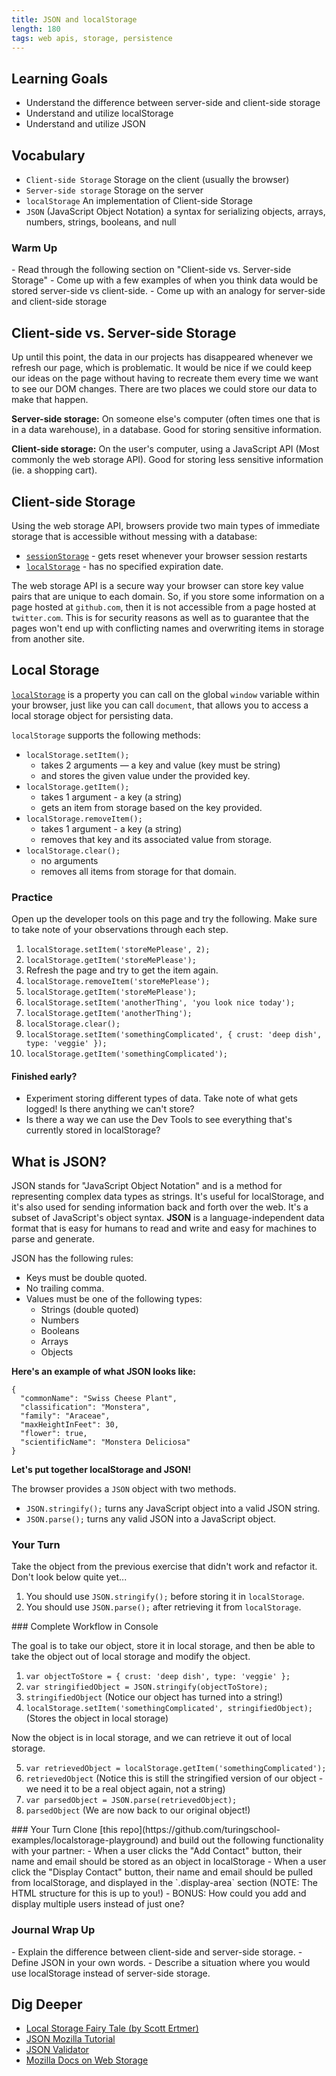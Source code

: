 ```yaml
---
title: JSON and localStorage
length: 180
tags: web apis, storage, persistence
---
```


## Learning Goals

- Understand the difference between server-side and client-side storage
- Understand and utilize localStorage
- Understand and utilize JSON

## Vocabulary

- `Client-side Storage` Storage on the client (usually the browser)
- `Server-side storage` Storage on the server
- `localStorage` An implementation of Client-side Storage
- `JSON` (JavaScript Object Notation) a syntax for serializing objects, arrays, numbers, strings, booleans, and null

<section class="call-to-action">
  <h3>Warm Up</h3>
  - Read through the following section on "Client-side vs. Server-side Storage"
  - Come up with a few examples of when you think data would be stored server-side vs client-side.
  - Come up with an analogy for server-side and client-side storage
</section>

## Client-side vs. Server-side Storage

Up until this point, the data in our projects has disappeared whenever we refresh our page, which is problematic. It would be nice if we could keep our ideas on the page without having to recreate them every time we want to see our DOM changes. There are two places we could store our data to make that happen.

**Server-side storage:** On someone else's computer (often times one that is in a data warehouse), in a database. Good for storing sensitive information.

**Client-side storage:** On the user's computer, using a JavaScript API (Most commonly the web storage API). Good for storing less sensitive information (ie. a shopping cart).

## Client-side Storage

Using the web storage API, browsers provide two main types of immediate storage that is accessible without messing with a database:
- <a target="blank" href="https://developer.mozilla.org/en-US/docs/Web/API/Window/sessionStorage"><code>sessionStorage</code></a> - gets reset whenever your browser session restarts
- <a target="blank" href="https://developer.mozilla.org/en-US/docs/Web/API/Window/localStorage"><code>localStorage</code></a> - has no specified expiration date.

The web storage API is a secure way your browser can store key value pairs that are unique to each domain. So, if you store some information on a page hosted at `github.com`, then it is not accessible from a page hosted at `twitter.com`. This is for security reasons as well as to guarantee that the pages won't end up with conflicting names and overwriting items in storage from another site.

## Local Storage

<a target="blank" href="https://developer.mozilla.org/en-US/docs/Web/API/Window/localStorage"><code>localStorage</code></a> is a property you can call on the global `window` variable within your browser, just like you can call `document`, that allows you to access a local storage object for persisting data.

`localStorage` supports the following methods:

- `localStorage.setItem();`  
  - takes 2 arguments — a key and value (key must be string)
  - and stores the given value under the provided key.  
- `localStorage.getItem();`  
  - takes 1 argument - a key (a string)  
  - gets an item from storage based on the key provided.  
- `localStorage.removeItem();`  
  - takes 1 argument - a key (a string)  
  - removes that key and its associated value from storage.  
- `localStorage.clear();`   
  - no arguments  
  - removes all items from storage for that domain.  

[ls-mdn]: https://developer.mozilla.org/en-US/docs/Web/API/Window/localStorage
[ss-mdn]: https://developer.mozilla.org/en-US/docs/Web/API/Window/sessionStorage
[gs-mdn]: https://developer.mozilla.org/en-US/docs/Web/API/Window/globalStorage

<section class="checks-for-understanding">

### Practice

Open up the developer tools on this page and try the following. Make sure to take note of your observations through each step.

1. `localStorage.setItem('storeMePlease', 2);`
2. `localStorage.getItem('storeMePlease');`
3. Refresh the page and try to get the item again.
4. `localStorage.removeItem('storeMePlease');`
5. `localStorage.getItem('storeMePlease');`
6. `localStorage.setItem('anotherThing', 'you look nice today');`
7. `localStorage.getItem('anotherThing');`
8. `localStorage.clear();`
9. `localStorage.setItem('somethingComplicated', { crust: 'deep dish', type: 'veggie' });`
10. `localStorage.getItem('somethingComplicated');`

#### Finished early?
- Experiment storing different types of data. Take note of what gets logged! Is there anything we can't store?
- Is there a way we can use the Dev Tools to see everything that's currently stored in localStorage?
</section>


## What is JSON?

JSON stands for "JavaScript Object Notation" and is a method for representing complex data types as strings. It's useful for localStorage, and it's also used for sending information back and forth over the web. It's a subset of JavaScript's object syntax. **JSON** is a language-independent data format that is easy for humans to read and write and easy for machines to parse and generate.

JSON has the following rules:

- Keys must be double quoted.
- No trailing comma.
- Values must be one of the following types:
    - Strings (double quoted)
    - Numbers
    - Booleans
    - Arrays
    - Objects

**Here's an example of what JSON looks like:**
```
{
  "commonName": "Swiss Cheese Plant",
  "classification": "Monstera",  
  "family": "Araceae",
  "maxHeightInFeet": 30,
  "flower": true,
  "scientificName": "Monstera Deliciosa"
}
```

**Let's put together localStorage and JSON!**

The browser provides a `JSON` object with two methods.

- `JSON.stringify();` turns any JavaScript object into a valid JSON string.
- `JSON.parse();` turns any valid JSON into a JavaScript object.

<section class="checks-for-understanding">

### Your Turn

Take the object from the previous exercise that didn't work and refactor it. Don't look below quite yet...

1. You should use `JSON.stringify();` before storing it in `localStorage`.
2. You should use `JSON.parse();` after retrieving it from `localStorage`.
</section>

<section class="answer">
### Complete Workflow in Console

The goal is to take our object, store it in local storage, and then be able to take the object out of local storage and modify the object.

1. `var objectToStore = { crust: 'deep dish', type: 'veggie' };`
2. `var stringifiedObject = JSON.stringify(objectToStore);`
3. `stringifiedObject` (Notice our object has turned into a string!)
4. `localStorage.setItem('somethingComplicated', stringifiedObject);` (Stores the object in local storage)

Now the object is in local storage, and we can retrieve it out of local storage.

5. `var retrievedObject = localStorage.getItem('somethingComplicated');`
6. `retrievedObject` (Notice this is still the stringified version of our object - we need it to be a real object again, not a string)
7. `var parsedObject = JSON.parse(retrievedObject);`
8. `parsedObject` (We are now back to our original object!)
</section>


<section class="checks-for-understanding">
### Your Turn
  Clone [this repo](https://github.com/turingschool-examples/localstorage-playground) and build out the following functionality with your partner:
- When a user clicks the "Add Contact" button, their name and email should be stored as an object in localStorage
- When a user click the "Display Contact" button, their name and email should be pulled from localStorage, and displayed in the `.display-area` section (NOTE: The HTML structure for this is up to you!)
- BONUS: How could you add and display multiple users instead of just one?
</section>


<section class="call-to-action">
  <h3>Journal Wrap Up</h3>
  - Explain the difference between client-side and server-side storage.
  - Define JSON in your own words.
  - Describe a situation where you would use localStorage instead of server-side storage.
</section>


## Dig Deeper
* [Local Storage Fairy Tale (by Scott Ertmer)](https://docs.google.com/presentation/d/14_08bVkzfqIKXD3UAM1DFrrqlQto8I2v4XBhDza8BAo/edit#slide=id.gbff5b80357_0_19)
* [JSON Mozilla Tutorial](https://developer.mozilla.org/en-US/docs/Learn/JavaScript/Objects/JSON)
* [JSON Validator](https://jsonlint.com/)
* [Mozilla Docs on Web Storage](https://developer.mozilla.org/en-US/docs/Web/API/Web_Storage_API/Using_the_Web_Storage_API)
